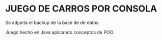 # JUEGO DE CARROS POR CONSOLA #

Se adjunta el backup de la base de de datos.

Juego hecho en Java aplicando conceptos de POO.
